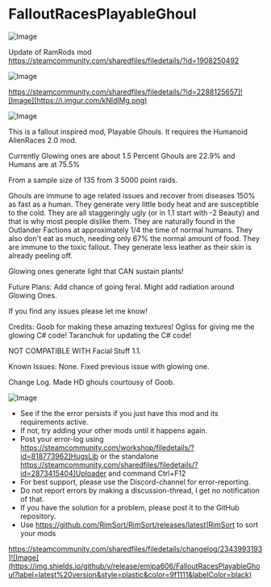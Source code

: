 # FalloutRacesPlayableGhoul

![Image](https://i.imgur.com/buuPQel.png)

Update of RamRods mod
https://steamcommunity.com/sharedfiles/filedetails/?id=1908250492

![Image](https://i.imgur.com/KFjAmff.png)

	
https://steamcommunity.com/sharedfiles/filedetails/?id=2288125657]![Image](https://i.imgur.com/kNldlMg.png)


![Image](https://i.imgur.com/Z4GOv8H.png)

This is a fallout inspired mod, Playable Ghouls. It requires the Humanoid AlienRaces 2.0 mod.


Currently Glowing ones are about
1.5 Percent
Ghouls are
22.9%
and Humans are at 
75.5%

From a sample size of 135 from 3 5000 point raids.

Ghouls are immune to age related issues and recover from diseases 150% as fast as a human.
They generate very little body heat and are susceptible to the cold.
They are all staggeringly ugly (or in 1.1 start with -2 Beauty) and that is why most people dislike them.
They are naturally found in the Outlander Factions at approximately 1/4 the time of normal humans.
They also don't eat as much, needing only 67% the normal amount of food.
They are immune to the toxic fallout.
They generate less leather as their skin is already peeling off.

Glowing ones generate light that CAN sustain plants!


Future Plans:
Add chance of going feral.
Might add radiation around Glowing Ones.


If you find any issues please let me know!

Credits:
Goob for making these amazing textures!
Ogliss for giving me the glowing C# code!
Taranchuk for updating the C# code!

NOT COMPATIBLE WITH Facial Stuff 1.1.

Known Issues:
None. Fixed previous issue with glowing one.

Change Log.
Made HD ghouls courtousy of Goob.

![Image](https://i.imgur.com/PwoNOj4.png)



-  See if the the error persists if you just have this mod and its requirements active.
-  If not, try adding your other mods until it happens again.
-  Post your error-log using https://steamcommunity.com/workshop/filedetails/?id=818773962]HugsLib or the standalone https://steamcommunity.com/sharedfiles/filedetails/?id=2873415404]Uploader and command Ctrl+F12
-  For best support, please use the Discord-channel for error-reporting.
-  Do not report errors by making a discussion-thread, I get no notification of that.
-  If you have the solution for a problem, please post it to the GitHub repository.
-  Use https://github.com/RimSort/RimSort/releases/latest]RimSort to sort your mods



https://steamcommunity.com/sharedfiles/filedetails/changelog/2343993193]![Image](https://img.shields.io/github/v/release/emipa606/FalloutRacesPlayableGhoul?label=latest%20version&style=plastic&color=9f1111&labelColor=black)

